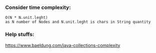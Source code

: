 ### Consider time complexity: 
    O(N * N.unit.leght)
    as N number of Nodes and N.unit.leght is chars in String quantity


### Help stuffs:
https://www.baeldung.com/java-collections-complexity